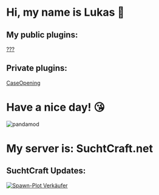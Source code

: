 # Hi, my name is Lukas 👋
## My public plugins:

[???](https://github.com/PandaMod/#v0.1-BETA)

## Private plugins:

[CaseOpening](https://github.com/PandaMod/CaseOpening/#v0.1-BETA)

# Have a nice day! 😘

![pandamod](http://suchtcraft.net/pandamod/logo.png)

# My server is: SuchtCraft.net
## SuchtCraft Updates:

[![Spawn-Plot Verkäufer](http://pandamod.net/github/img/SpawnPlot-Verk%C3%A4ufer.png)](https://www.youtube.com/watch?v=FO0lOSSWRIQ)
